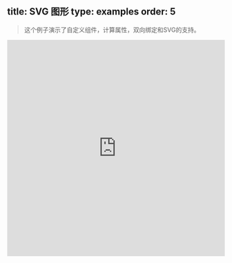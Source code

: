 title: SVG 图形
type: examples
order: 5
---

> 这个例子演示了自定义组件，计算属性，双向绑定和SVG的支持。

<iframe width="100%" height="500" src="http://jsfiddle.net/yyx990803/36ew1g5c/embedded/result,html,js,css" allowfullscreen="allowfullscreen" frameborder="0"></iframe>